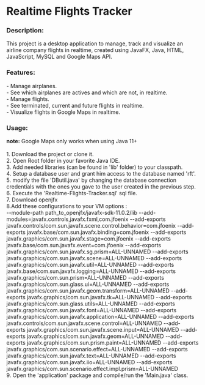 <h1>Realtime Flights Tracker</h1>
<h3>Description:</h3>
This project is a desktop application to manage, track and visualize an airline company flights in realtime, created using JavaFX, Java, HTML, JavaScript, MySQL and Google Maps API.
<h3>Features:</h3>
- Manage airplanes.<br/>
- See which airplanes are actives and which are not, in realtime.<br/>
- Manage flights.<br/>
- See terminated, current and future flights in realtime.<br/>
- Visualize flights in Google Maps in realtime.
<h3>Usage:</h3>
<b>note:</b> Google Maps only works when using Java 11+<br/><br/>
1. Download the project or clone it.<br/>
2. Open Root folder in your favorite Java IDE.<br/>
3. Add needed libraries (can be found in 'lib' folder) to your classpath.<br/>
4. Setup a database user and grant him access to the database named 'rft'.<br/>
5. modify the file 'DButil.java' by changing the database connection credentials with the ones you gave to the user created in the previous step.<br/>
6. Execute the 'Realtime-Flights-Tracker.sql' sql file.<br/>
7. Download openjfx<br/>
8.Add these configurations to your VM options :<br/>
--module-path
path_to_openjfx/javafx-sdk-11.0.2/lib
--add-modules=javafx.controls,javafx.fxml,com.jfoenix
--add-exports
javafx.controls/com.sun.javafx.scene.control.behavior=com.jfoenix
--add-exports
javafx.base/com.sun.javafx.binding=com.jfoenix
--add-exports
javafx.graphics/com.sun.javafx.stage=com.jfoenix
--add-exports
javafx.base/com.sun.javafx.event=com.jfoenix
--add-exports
javafx.graphics/com.sun.javafx.sg.prism=ALL-UNNAMED
--add-exports
javafx.graphics/com.sun.javafx.scene=ALL-UNNAMED
--add-exports
javafx.graphics/com.sun.javafx.util=ALL-UNNAMED
--add-exports
javafx.base/com.sun.javafx.logging=ALL-UNNAMED
--add-exports
javafx.graphics/com.sun.prism=ALL-UNNAMED
--add-exports
javafx.graphics/com.sun.glass.ui=ALL-UNNAMED
--add-exports
javafx.graphics/com.sun.javafx.geom.transform=ALL-UNNAMED
--add-exports
javafx.graphics/com.sun.javafx.tk=ALL-UNNAMED
--add-exports
javafx.graphics/com.sun.glass.utils=ALL-UNNAMED
--add-exports
javafx.graphics/com.sun.javafx.font=ALL-UNNAMED
--add-exports
javafx.graphics/com.sun.javafx.application=ALL-UNNAMED
--add-exports
javafx.controls/com.sun.javafx.scene.control=ALL-UNNAMED
--add-exports
javafx.graphics/com.sun.javafx.scene.input=ALL-UNNAMED
--add-exports
javafx.graphics/com.sun.javafx.geom=ALL-UNNAMED
--add-exports
javafx.graphics/com.sun.prism.paint=ALL-UNNAMED
--add-exports
javafx.graphics/com.sun.scenario.effect=ALL-UNNAMED
--add-exports
javafx.graphics/com.sun.javafx.text=ALL-UNNAMED
--add-exports
javafx.graphics/com.sun.javafx.iio=ALL-UNNAMED
--add-exports
javafx.graphics/com.sun.scenario.effect.impl.prism=ALL-UNNAMED<br/>
9. Open the 'application' package and compile/run the 'Main.java' class.
